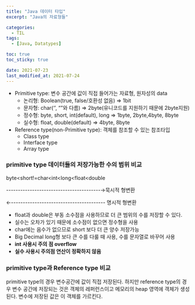 ```yaml
---
title: "Java 데이터 타입"
excerpt: "Java의 자료형들"

categories:
  - TIL
tags:
  - [Java, Datatypes]

toc: true
toc_sticky: true

date: 2021-07-23
last_modified_at: 2021-07-24
---
```


- Primitive type: 변수 공간에 값이 직접 들어가는 자료형, 원자성의 data
  - 논리형: Boolean(true, false/호환성 없음) => 1bit
  - 문자형: char(‘’, “”와 다름) => 2byte(유니코드를 지원하기 때문에 2byte지원)
  - 정수형: byte, short, int(default), long => 1byte, 2byte,4byte, 8byte
  - 실수형: float, double(default) => 4byte, 8byte
- Reference type(non-Primitive type): 객체를 참조할 수 있는 참조타입
  - Class type
  - Interface type
  - Array type

### primitive type 데이터들의 저장가능한 수의 범위 비교

byte<short!=char<int<long<float<double

----------------------------------------→묵시적 형변환

←---------------------------------------- 명시적 형변환

- float과 double은 부동 소수점을 사용하므로 더 큰 범위의 수를 저장할 수 있다.
- 실수는 오차가 있기 때문에 소수점이 없으면 정수형을 사용
- char에는 음수가 없으므로 short 보다 더 큰 양수 저장가능
- Big Decimal long형 보다 큰 수를 다룰 때 사용, 수를 문자열로 바꾸어 사용
- **int 사용시 주의 점 overflow**
- **실수 사용시 주의점 연산이 정확하지 않음**

### primitive type과 Reference type 비교

primitive type의 경우 변수공간에 값이 직접 저장된다. 하지만 reference type의 경우 변수 공간에 저장되는 것은 객체의 레퍼런스이고 메모리의 heap 영역에 객체가 생성된다. 변수에 저장된 값은 이 객체를 가르킨다.
